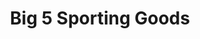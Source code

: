 ---
title: "Big 5 Sporting Goods"
url: /san-diego/big-5-sporting-goods-convoy-street/
shop: Sport
---